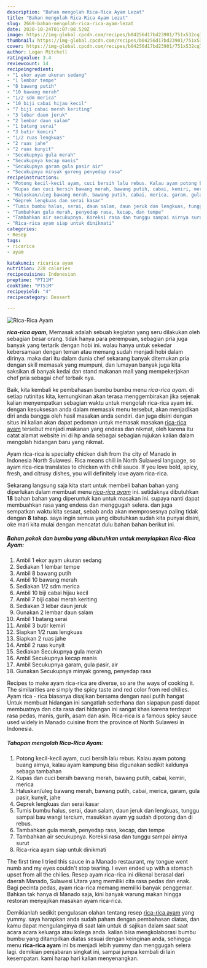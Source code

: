 ```yaml
---
description: "Bahan mengolah Rica-Rica Ayam Lezat"
title: "Bahan mengolah Rica-Rica Ayam Lezat"
slug: 2669-bahan-mengolah-rica-rica-ayam-lezat
date: 2020-10-24T01:07:08.529Z
image: https://img-global.cpcdn.com/recipes/b04256d17bd23901/751x532cq70/rica-rica-ayam-foto-resep-utama.jpg
thumbnail: https://img-global.cpcdn.com/recipes/b04256d17bd23901/751x532cq70/rica-rica-ayam-foto-resep-utama.jpg
cover: https://img-global.cpcdn.com/recipes/b04256d17bd23901/751x532cq70/rica-rica-ayam-foto-resep-utama.jpg
author: Logan Mitchell
ratingvalue: 3.4
reviewcount: 14
recipeingredient:
- "1 ekor ayam ukuran sedang"
- "1 lembar tempe"
- "8 bawang putih"
- "10 bawang merah"
- "1/2 sdm merica"
- "10 biji cabai hijau kecil"
- "7 biji cabai merah keriting"
- "3 lebar daun jeruk"
- "2 lembar daun salam"
- "1 batang serai"
- "3 butir kemiri"
- "1/2 ruas lengkuas"
- "2 ruas jahe"
- "2 ruas kunyit"
- "Secukupnya gula merah"
- "Secukupnya kecap manis"
- "Secukupnya garam gula pasir air"
- "Secukupnya minyak goreng penyedap rasa"
recipeinstructions:
- "Potong kecil-kecil ayam, cuci bersih lalu rebus. Kalau ayam potong buang airnya, kalau ayam kampung bisa digunakan sedikit kaldunya sebaga tambahan"
- "Kupas dan cuci bersih bawang merah, bawang putih, cabai, kemiri, merica"
- "Haluskan/uleg bawang merah, bawang putih, cabai, merica, garam, gula pasir, kunyit, jahe"
- "Geprek lengkuas dan serai kasar"
- "Tumis bumbu halus, serai, daun salam, daun jeruk dan lengkuas, tunggu sampai bau wangi tercium, masukkan ayam yg sudah dipotong dan di rebus."
- "Tambahkan gula merah, penyedap rasa, kecap, dan tempe"
- "Tambahkan air secukupnya. Koreksi rasa dan tunggu sampai airnya surut"
- "Rica-rica ayam siap untuk dinikmati"
categories:
- Resep
tags:
- ricarica
- ayam

katakunci: ricarica ayam 
nutrition: 228 calories
recipecuisine: Indonesian
preptime: "PT11M"
cooktime: "PT51M"
recipeyield: "4"
recipecategory: Dessert

---
```



![Rica-Rica Ayam](https://img-global.cpcdn.com/recipes/b04256d17bd23901/751x532cq70/rica-rica-ayam-foto-resep-utama.jpg)

<b><i>rica-rica ayam</i></b>, Memasak adalah sebuah kegiatan yang seru dilakukan oleh sebagian besar orang. tidak hanya para perempuan, sebagian pria juga banyak yang tertarik dengan hobi ini. walau hanya untuk sekedar kebersamaan dengan teman atau memang sudah menjadi hobi dalam dirinya. maka dari itu dalam dunia chef sekarang banyak ditemukan pria dengan skill memasak yang mumpuni, dan lumayan banyak juga kita saksikan di banyak kedai dan stand makanan mall yang mempekerjakan chef pria sebagai chef terbaik nya.

Baik, kita kembali ke pembahasan bumbu bumbu menu <i>rica-rica ayam</i>. di setiap rutinitas kita, kemungkinan akan terasa menggembirakan jika sejenak kalian menyempatkan sebagian waktu untuk mengolah rica-rica ayam ini. dengan kesuksesan anda dalam memasak menu tersebut, akan menjadikan diri anda bangga oleh hasil masakan anda sendiri. dan juga disini dengan situs ini kalian akan dapat pedoman untuk memasak masakan <u>rica-rica ayam</u> tersebut menjadi makanan yang endess dan nikmat, oleh karena itu catat alamat website ini di hp anda sebagai sebagian rujukan kalian dalam mengolah hidangan baru yang nikmat.

Ayam rica-rica is specialty chicken dish from the city of Manado in Indonesia North Sulawesi. Rica means chili in North Sulawesi language, so ayam rica-rica translates to chicken with chili sauce. If you love bold, spicy, fresh, and citrusy dishes, you will definitely love ayam rica-rica.


Sekarang langsung saja kita start untuk membeli bahan bahan yang diperlukan dalam membuat menu <u><i>rica-rica ayam</i></u> ini. setidaknya dibutuhkan <b>18</b> bahan bahan yang diperuntuk kan untuk masakan ini. supaya nanti dapat membuahkan rasa yang endess dan menggugah selera. dan juga sempatkan waktu kita sesaat, sebab anda akan memprosesnya paling tidak dengan <b>8</b> tahap. saya ingin semua yang dibutuhkan sudah kita punyai disini, oke mari kita mulai dengan mencatat dulu bahan bahan berikut ini.

<!--inarticleads1-->

##### Bahan pokok dan bumbu yang dibutuhkan untuk menyiapkan Rica-Rica Ayam:

1. Ambil 1 ekor ayam ukuran sedang
1. Sediakan 1 lembar tempe
1. Ambil 8 bawang putih
1. Ambil 10 bawang merah
1. Sediakan 1/2 sdm merica
1. Ambil 10 biji cabai hijau kecil
1. Ambil 7 biji cabai merah keriting
1. Sediakan 3 lebar daun jeruk
1. Gunakan 2 lembar daun salam
1. Ambil 1 batang serai
1. Ambil 3 butir kemiri
1. Siapkan 1/2 ruas lengkuas
1. Siapkan 2 ruas jahe
1. Ambil 2 ruas kunyit
1. Sediakan Secukupnya gula merah
1. Ambil Secukupnya kecap manis
1. Ambil Secukupnya garam, gula pasir, air
1. Gunakan Secukupnya minyak goreng, penyedap rasa


Recipes to make ayam rica-rica are diverse, so are the ways of cooking it. The similarities are simply the spicy taste and red color from red chilies. Ayam rica - rica biasanya disajikan bersama dengan nasi putih hangat Untuk membuat hidangan ini sangatlah sederhana dan siapapun pasti dapat membuatnya dan cita rasa dari hidangan ini sangat khas karena terdapat rasa pedas, manis, gurih, asam dan asin. Rica-rica is a famous spicy sauce used widely in Manado cuisine from the province of North Sulawesi in Indonesia. 

<!--inarticleads2-->

##### Tahapan mengolah Rica-Rica Ayam:

1. Potong kecil-kecil ayam, cuci bersih lalu rebus. Kalau ayam potong buang airnya, kalau ayam kampung bisa digunakan sedikit kaldunya sebaga tambahan
1. Kupas dan cuci bersih bawang merah, bawang putih, cabai, kemiri, merica
1. Haluskan/uleg bawang merah, bawang putih, cabai, merica, garam, gula pasir, kunyit, jahe
1. Geprek lengkuas dan serai kasar
1. Tumis bumbu halus, serai, daun salam, daun jeruk dan lengkuas, tunggu sampai bau wangi tercium, masukkan ayam yg sudah dipotong dan di rebus.
1. Tambahkan gula merah, penyedap rasa, kecap, dan tempe
1. Tambahkan air secukupnya. Koreksi rasa dan tunggu sampai airnya surut
1. Rica-rica ayam siap untuk dinikmati


The first time I tried this sauce in a Manado restaurant, my tongue went numb and my eyes couldn&#39;t stop tearing. I even ended up with a stomach upset from all the chilies. Resep ayam rica-rica ini dikenal berasal dari daerah Manado, Sulawesi Utara yang memiliki cita rasa pedas dan enak. Bagi pecinta pedas, ayam rica-rica memang memiliki banyak penggemar. Bahkan tak hanya di Manado saja, kini banyak warung makan hingga restoran menyajikan masakan ayam rica-rica. 

Demikianlah sedikit pengulasan olahan tentang resep <u>rica-rica ayam</u> yang yummy. saya harapkan anda sudah paham dengan pembahasan diatas, dan kamu dapat mengulanginya di saat lain untuk di sajikan dalam saat saat acara acara keluarga atau kolega anda. kalian bisa mengkolaborasi bumbu bumbu yang ditampilkan diatas sesuai dengan keinginan anda, sehingga menu <b>rica-rica ayam</b> ini bs menjadi lebih yummy dan menggugah selera lagi. demikian penjabaran singkat ini, sampai jumpa kembali di lain kesempatan. kami harap hari kalian menyenangkan.
